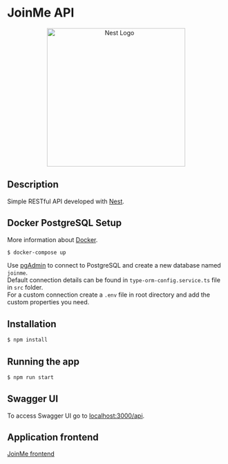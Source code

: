 # JoinMe API

<p align="center">
  <a href="http://nestjs.com/" target="blank"><img src="https://nestjs.com/img/logo_text.svg" width="320" alt="Nest Logo" /></a>
</p>

## Description

Simple RESTful API developed with [Nest](https://github.com/nestjs/nest).

## Docker PostgreSQL Setup

More information about [Docker](https://www.docker.com/).

```bash
$ docker-compose up
```

Use [pgAdmin](https://www.pgadmin.org/) to connect to PostgreSQL and create a new database named `joinme`.\
Default connection details can be found in `type-orm-config.service.ts` file in `src` folder.\
For a custom connection create a `.env` file in root directory and add the custom properties you need.

## Installation

```bash
$ npm install
```

## Running the app

```bash
$ npm run start
```

## Swagger UI

To access Swagger UI go to [localhost:3000/api](http://localhost:3000/api).

## Application frontend
[JoinMe frontend](https://github.com/darynella2001/FAFHackaton)
